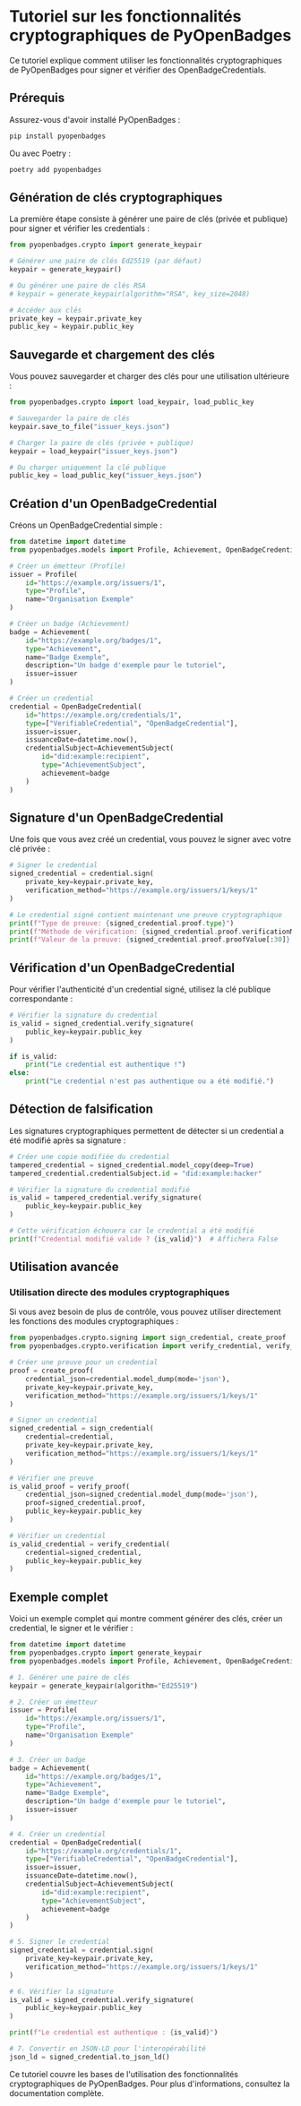 # Tutoriel sur les fonctionnalités cryptographiques de PyOpenBadges

Ce tutoriel explique comment utiliser les fonctionnalités cryptographiques de PyOpenBadges pour signer et vérifier des OpenBadgeCredentials.

## Prérequis

Assurez-vous d'avoir installé PyOpenBadges :

```bash
pip install pyopenbadges
```

Ou avec Poetry :

```bash
poetry add pyopenbadges
```

## Génération de clés cryptographiques

La première étape consiste à générer une paire de clés (privée et publique) pour signer et vérifier les credentials :

```python
from pyopenbadges.crypto import generate_keypair

# Générer une paire de clés Ed25519 (par défaut)
keypair = generate_keypair()

# Ou générer une paire de clés RSA
# keypair = generate_keypair(algorithm="RSA", key_size=2048)

# Accéder aux clés
private_key = keypair.private_key
public_key = keypair.public_key
```

## Sauvegarde et chargement des clés

Vous pouvez sauvegarder et charger des clés pour une utilisation ultérieure :

```python
from pyopenbadges.crypto import load_keypair, load_public_key

# Sauvegarder la paire de clés
keypair.save_to_file("issuer_keys.json")

# Charger la paire de clés (privée + publique)
keypair = load_keypair("issuer_keys.json")

# Ou charger uniquement la clé publique
public_key = load_public_key("issuer_keys.json")
```

## Création d'un OpenBadgeCredential

Créons un OpenBadgeCredential simple :

```python
from datetime import datetime
from pyopenbadges.models import Profile, Achievement, OpenBadgeCredential, AchievementSubject

# Créer un émetteur (Profile)
issuer = Profile(
    id="https://example.org/issuers/1",
    type="Profile",
    name="Organisation Exemple"
)

# Créer un badge (Achievement)
badge = Achievement(
    id="https://example.org/badges/1",
    type="Achievement",
    name="Badge Exemple",
    description="Un badge d'exemple pour le tutoriel",
    issuer=issuer
)

# Créer un credential
credential = OpenBadgeCredential(
    id="https://example.org/credentials/1",
    type=["VerifiableCredential", "OpenBadgeCredential"],
    issuer=issuer,
    issuanceDate=datetime.now(),
    credentialSubject=AchievementSubject(
        id="did:example:recipient",
        type="AchievementSubject",
        achievement=badge
    )
)
```

## Signature d'un OpenBadgeCredential

Une fois que vous avez créé un credential, vous pouvez le signer avec votre clé privée :

```python
# Signer le credential
signed_credential = credential.sign(
    private_key=keypair.private_key,
    verification_method="https://example.org/issuers/1/keys/1"
)

# Le credential signé contient maintenant une preuve cryptographique
print(f"Type de preuve: {signed_credential.proof.type}")
print(f"Méthode de vérification: {signed_credential.proof.verificationMethod}")
print(f"Valeur de la preuve: {signed_credential.proof.proofValue[:30]}...")
```

## Vérification d'un OpenBadgeCredential

Pour vérifier l'authenticité d'un credential signé, utilisez la clé publique correspondante :

```python
# Vérifier la signature du credential
is_valid = signed_credential.verify_signature(
    public_key=keypair.public_key
)

if is_valid:
    print("Le credential est authentique !")
else:
    print("Le credential n'est pas authentique ou a été modifié.")
```

## Détection de falsification

Les signatures cryptographiques permettent de détecter si un credential a été modifié après sa signature :

```python
# Créer une copie modifiée du credential
tampered_credential = signed_credential.model_copy(deep=True)
tampered_credential.credentialSubject.id = "did:example:hacker"

# Vérifier la signature du credential modifié
is_valid = tampered_credential.verify_signature(
    public_key=keypair.public_key
)

# Cette vérification échouera car le credential a été modifié
print(f"Credential modifié valide ? {is_valid}")  # Affichera False
```

## Utilisation avancée

### Utilisation directe des modules cryptographiques

Si vous avez besoin de plus de contrôle, vous pouvez utiliser directement les fonctions des modules cryptographiques :

```python
from pyopenbadges.crypto.signing import sign_credential, create_proof
from pyopenbadges.crypto.verification import verify_credential, verify_proof

# Créer une preuve pour un credential
proof = create_proof(
    credential_json=credential.model_dump(mode='json'),
    private_key=keypair.private_key,
    verification_method="https://example.org/issuers/1/keys/1"
)

# Signer un credential
signed_credential = sign_credential(
    credential=credential,
    private_key=keypair.private_key,
    verification_method="https://example.org/issuers/1/keys/1"
)

# Vérifier une preuve
is_valid_proof = verify_proof(
    credential_json=signed_credential.model_dump(mode='json'),
    proof=signed_credential.proof,
    public_key=keypair.public_key
)

# Vérifier un credential
is_valid_credential = verify_credential(
    credential=signed_credential,
    public_key=keypair.public_key
)
```

## Exemple complet

Voici un exemple complet qui montre comment générer des clés, créer un credential, le signer et le vérifier :

```python
from datetime import datetime
from pyopenbadges.crypto import generate_keypair
from pyopenbadges.models import Profile, Achievement, OpenBadgeCredential, AchievementSubject

# 1. Générer une paire de clés
keypair = generate_keypair(algorithm="Ed25519")

# 2. Créer un émetteur
issuer = Profile(
    id="https://example.org/issuers/1",
    type="Profile",
    name="Organisation Exemple"
)

# 3. Créer un badge
badge = Achievement(
    id="https://example.org/badges/1",
    type="Achievement",
    name="Badge Exemple",
    description="Un badge d'exemple pour le tutoriel",
    issuer=issuer
)

# 4. Créer un credential
credential = OpenBadgeCredential(
    id="https://example.org/credentials/1",
    type=["VerifiableCredential", "OpenBadgeCredential"],
    issuer=issuer,
    issuanceDate=datetime.now(),
    credentialSubject=AchievementSubject(
        id="did:example:recipient",
        type="AchievementSubject",
        achievement=badge
    )
)

# 5. Signer le credential
signed_credential = credential.sign(
    private_key=keypair.private_key,
    verification_method="https://example.org/issuers/1/keys/1"
)

# 6. Vérifier la signature
is_valid = signed_credential.verify_signature(
    public_key=keypair.public_key
)

print(f"Le credential est authentique : {is_valid}")

# 7. Convertir en JSON-LD pour l'interopérabilité
json_ld = signed_credential.to_json_ld()
```

Ce tutoriel couvre les bases de l'utilisation des fonctionnalités cryptographiques de PyOpenBadges. Pour plus d'informations, consultez la documentation complète.
